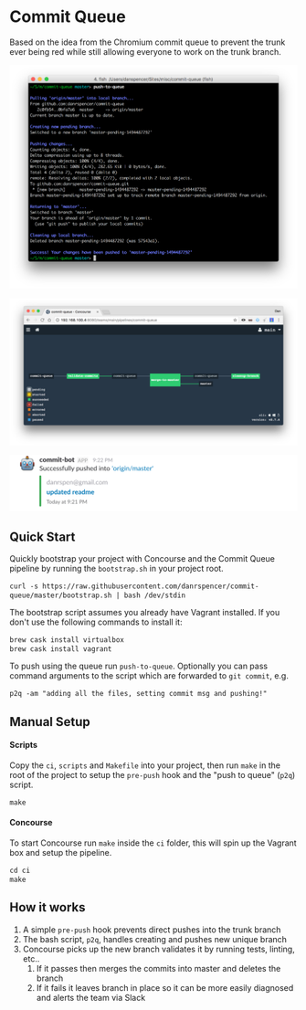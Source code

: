 # Commit Queue

Based on the idea from the Chromium commit queue to prevent the trunk ever being red while still allowing everyone to work on the trunk branch.

![alt terminal](https://raw.githubusercontent.com/danrspencer/commit-queue/master/docs/terminal.png)

![alt concourse](https://raw.githubusercontent.com/danrspencer/commit-queue/master/docs/concourse.png)

![alt slack](https://raw.githubusercontent.com/danrspencer/commit-queue/master/docs/slack.png)

## Quick Start

Quickly bootstrap your project with Concourse and the Commit Queue pipeline by running the `bootstrap.sh` in your project root.

```
curl -s https://raw.githubusercontent.com/danrspencer/commit-queue/master/bootstrap.sh | bash /dev/stdin
```

The bootstrap script assumes you already have Vagrant installed. If you don't use the following commands to install it:

```
brew cask install virtualbox
brew cask install vagrant
```

To push using the queue run `push-to-queue`. Optionally you can pass command arguments to the script which are forwarded to `git commit`, e.g.

```
p2q -am "adding all the files, setting commit msg and pushing!"
```

## Manual Setup

#### Scripts

Copy the `ci`, `scripts` and `Makefile` into your project, then run `make` in the root of the project to setup the `pre-push` hook and the "push to queue" (`p2q`) script.
```
make
``` 

#### Concourse
 
To start Concourse run `make` inside the `ci` folder, this will spin up the Vagrant box and setup the pipeline.

```
cd ci
make
```


## How it works

1. A simple `pre-push` hook prevents direct pushes into the trunk branch
1. The bash script, `p2q`, handles creating and pushes new unique branch
1. Concourse picks up the new branch validates it by running tests, linting, etc..
    1. If it passes then merges the commits into master and deletes the branch
    1. If it fails it leaves branch in place so it can be more easily diagnosed and alerts the team via Slack
